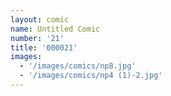 ```yaml
---
layout: comic
name: Untitled Comic
number: '21'
title: '000021'
images:
  - '/images/comics/np8.jpg'
  - '/images/comics/np4 (1)-2.jpg'
---
```


